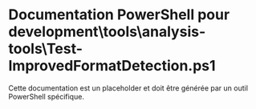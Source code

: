 # Documentation PowerShell pour development\tools\analysis-tools\Test-ImprovedFormatDetection.ps1

Cette documentation est un placeholder et doit être générée par un outil PowerShell spécifique.
